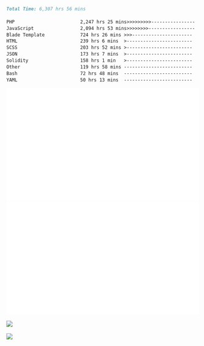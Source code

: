 <!--START_SECTION:waka-->

```markdown
Total Time: 6,307 hrs 56 mins

PHP                        2,247 hrs 25 mins>>>>>>>>>----------------   34.96 %
JavaScript                 2,094 hrs 53 mins>>>>>>>>-----------------   32.59 %
Blade Template             724 hrs 26 mins >>>----------------------   11.27 %
HTML                       239 hrs 6 mins  >------------------------   03.72 %
SCSS                       203 hrs 52 mins >------------------------   03.17 %
JSON                       173 hrs 7 mins  >------------------------   02.69 %
Solidity                   158 hrs 1 min   >------------------------   02.46 %
Other                      119 hrs 58 mins -------------------------   01.87 %
Bash                       72 hrs 48 mins  -------------------------   01.13 %
YAML                       50 hrs 13 mins  -------------------------   00.78 %
```

<!--END_SECTION:waka-->

![](https://raw.githubusercontent.com/DrMaxis/github-stats-transparent/output/generated/overview.svg)
![](https://raw.githubusercontent.com/DrMaxis/github-stats-transparent/output/generated/languages.svg)

![](https://git-readme-stats-drmaxis-projects.vercel.app/api?username=drmaxis&show_icons=true&theme=outrun&count_private=true&show=reviews,discussions_started,discussions_answered,prs_merged,prs_merged_percentage&custom_title=2024%20Github%20Rank)
 
<a href="https://count.getloli.com/"><img src="https://count.getloli.com/get/@:maxis-the-alchemist?theme=rule34"></a>
<!-- https://count.getloli.com/get/@alchemist?theme=rule34 -->
<br>
